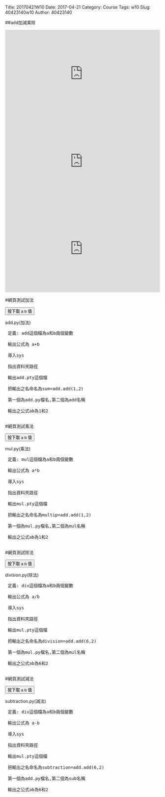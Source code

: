 Title: 20170421W10
Date: 2017-04-21
Category: Course
Tags: w10
Slug: 40423140w10
Author: 40423140

##add加減乘除

<!-- PELICAN_END_SUMMARY -->

<div style="position:relative;height:0;padding-bottom:56.25%"><iframe src="https://www.youtube.com/embed/AKmBik0vKAs?ecver=2" width="640" height="360" frameborder="0" style="position:absolute;width:100%;height:100%;left:0" allowfullscreen></iframe></div>

<div style="position:relative;height:0;padding-bottom:56.25%"><iframe src="https://www.youtube.com/embed/Ey-5n0928ZM?ecver=2" width="640" height="360" frameborder="0" style="position:absolute;width:100%;height:100%;left:0" allowfullscreen></iframe></div>

<div style="position:relative;height:0;padding-bottom:56.25%"><iframe src="https://www.youtube.com/embed/hnA-2CIm0dI?ecver=2" width="640" height="360" frameborder="0" style="position:absolute;width:100%;height:100%;left:0" allowfullscreen></iframe></div>

 





#網頁測試加法
<!-- PELICAN_END_SUMMARY -->

<!-- 導入 Brython 標準程式庫 -->
 
<script src="../data/Brython-3.3.1/brython.js"></script>
<script src="../data/Brython-3.3.1/brython_stdlib.js"></script>
 
<!-- 啟動 Brython -->
<script>
window.onload=function(){
// 設定 data/py 為共用程式路徑
brython({debug:1, pythonpath:['./../data/py']});
}
</script>
 
<!-- 以下實際利用  Brython 畫四連桿 trace point 路徑-->
<!--<canvas id="w10" width="800" height="600"></canvas>-->
 
<div id="container" width="600" height="400"></div>
 
<script type="text/python3">
from browser import document as doc
from browser import html
import math
container = doc['container']
degree = math.pi/180
def button1(event):
    a = input("give me a")
    b = input("give me b")
    container <= str(float(a)+float(b))
doc["button1"].bind("click", button1)

</script>
<button id="button1">按下取 a b 值</button>


add.py(加法)
<pre class="brush:python">
 定義: add這個檔為a和b兩個變數
 
 輸出公式為 a+b
 
 導入sys
 
 指出資料夾路徑
 
 輸出add.pty這個檔
 
 把輸出之名命名為sum=add.add(1,2)    
 
 第一個為add.py檔名,第二個為add名稱
 
 輸出之公式ab為1和2
 </pre>



#網頁測試乘法
<!-- PELICAN_END_SUMMARY -->

<!-- 導入 Brython 標準程式庫 -->
 
<script src="../data/Brython-3.3.1/brython.js"></script>
<script src="../data/Brython-3.3.1/brython_stdlib.js"></script>
 
<!-- 啟動 Brython -->
<script>
window.onload=function(){
// 設定 data/py 為共用程式路徑
brython({debug:1, pythonpath:['./../data/py']});
}
</script>
 
<!-- 以下實際利用  Brython 畫四連桿 trace point 路徑-->
<!--<canvas id="w10" width="800" height="600"></canvas>-->
 
<div id="container3" width="600" height="400"></div>
 
<script type="text/python3">
from browser import document as doc
from browser import html
import math
container = doc['container3']
degree = math.pi/180
def button3(event):
    a = input("give me a")
    b = input("give me b")
    container <= str(float(a)*float(b))
doc["button3"].bind("click", button3)

</script>
<button id="button3">按下取 a b 值</button>


mul.py(乘法)
<pre class="brush:python">
 定義: mul這個檔為a和b兩個變數
 
 輸出公式為 a*b
 
 導入sys
 
 指出資料夾路徑
 
 輸出mul.pty這個檔
 
 把輸出之名命名為multip=add.add(1,2)    
 
 第一個為mul.py檔名,第二個為mul名稱
 
 輸出之公式ab為1和2
 </pre>



 
#網頁測試除法
<!-- PELICAN_END_SUMMARY -->

<!-- 導入 Brython 標準程式庫 -->
 
<script src="../data/Brython-3.3.1/brython.js"></script>
<script src="../data/Brython-3.3.1/brython_stdlib.js"></script>
 
<!-- 啟動 Brython -->
<script>
window.onload=function(){
// 設定 data/py 為共用程式路徑
brython({debug:1, pythonpath:['./../data/py']});
}
</script>
 
<!-- 以下實際利用  Brython 畫四連桿 trace point 路徑-->
<!--<canvas id="w10" width="800" height="600"></canvas>-->
 
<div id="container4" width="600" height="400"></div>
 
<script type="text/python3">
from browser import document as doc
from browser import html
import math
container = doc['container4']
degree = math.pi/180
def button4(event):
    a = input("give me a")
    b = input("give me b")
    container <= str(float(a)/float(b))
doc["button4"].bind("click", button4)

</script> 
<button id="button4">按下取 a b 值</button>


division.py(除法)
<pre class="brush:python">
 定義: div這個檔為a和b兩個變數
 
 輸出公式為 a/b
 
 導入sys
 
 指出資料夾路徑
 
 輸出mul.pty這個檔
 
 把輸出之名命名為division=add.add(6,2)    
 
 第一個為mul.py檔名,第二個為mul名稱
 
 輸出之公式ab為6和2
 </pre>



 
#網頁測試減法
<!-- PELICAN_END_SUMMARY -->

<!-- 導入 Brython 標準程式庫 -->
 
<script src="../data/Brython-3.3.1/brython.js"></script>
<script src="../data/Brython-3.3.1/brython_stdlib.js"></script>
 
<!-- 啟動 Brython -->
<script>
window.onload=function(){
// 設定 data/py 為共用程式路徑
brython({debug:1, pythonpath:['./../data/py']});
}
</script>
 
<!-- 以下實際利用  Brython 畫四連桿 trace point 路徑-->
<!--<canvas id="w10" width="800" height="600"></canvas>-->
 
<div id="container1" width="600" height="400"></div>
 
<script type="text/python3">
from browser import document as doc
from browser import html
import math
container = doc['container1']
degree = math.pi/180
def button2(event):
    a = input("give me a")
    b = input("give me b")
    container <= str(float(a)-float(b))
doc["button2"].bind("click", button2)

</script>
<button id="button2">按下取 a b 值</button>

subtraction.py(減法)
<pre class="brush:python">
 定義: div這個檔為a和b兩個變數
 
 輸出公式為 a-b
 
 導入sys
 
 指出資料夾路徑
 
 輸出mul.pty這個檔
 
 把輸出之名命名為subtraction=add.add(6,2)    
 
 第一個為add.py檔名,第二個為sub名稱
 
 輸出之公式ab為6和2
 </pre>